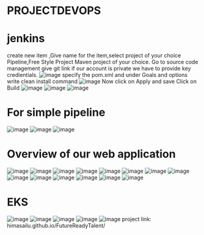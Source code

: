 # PROJECTDEVOPS
# jenkins
create new item ,Give name for the item,select project of your choice Pipeline,Free Style Project Maven project of your choice.
Go to source code management give git link if our account is private we have to provide key credientials.
![image](https://user-images.githubusercontent.com/96177041/236122398-dbb68175-4a7a-46fd-a1aa-f6134e4df2bc.png)
specify the pom.xml and under Goals and options write clean install command
![image](https://user-images.githubusercontent.com/96177041/236122800-ea252ee9-a506-4e61-9a98-b1fd4301cc8a.png)
Now click on Apply and save 
Click on Build
![image](https://user-images.githubusercontent.com/96177041/236123104-ed7c0fc9-7fa6-4a4d-a60a-be7a7c85e61d.png)
![image](https://user-images.githubusercontent.com/96177041/236123119-ada065ad-4514-46b9-9d11-525eeb785be3.png)
![image](https://user-images.githubusercontent.com/96177041/236123133-1c548e91-6bde-4571-8dc2-944aa913e068.png)
# For simple pipeline 
![image](https://user-images.githubusercontent.com/96177041/236123236-4cb2835e-89e4-4e10-b9ed-93ae2788de46.png)
![image](https://user-images.githubusercontent.com/96177041/236123255-49a09404-a44a-4f8d-85cb-85193a081a23.png)
![image](https://user-images.githubusercontent.com/96177041/236123282-707bc761-e683-4e54-96d8-37489ebf13ed.png)
# Overview of our web application
![image](https://user-images.githubusercontent.com/96177041/236142646-ec84d446-1355-4df0-978d-1930f9188005.png)
![image](https://user-images.githubusercontent.com/96177041/236142674-b86c128a-62aa-4eae-8505-2696a515bae1.png)
![image](https://user-images.githubusercontent.com/96177041/236142725-58b02271-dfbb-4388-b00e-b364aecd0ed7.png)
![image](https://user-images.githubusercontent.com/96177041/236142803-64b96546-ab19-48ed-8471-741290f857f1.png)
![image](https://user-images.githubusercontent.com/96177041/236142880-209ef28f-c2af-4121-9e6b-4e068ba0a91a.png)
![image](https://user-images.githubusercontent.com/96177041/236142919-28a9e342-7eb7-4a1a-8ed5-812397f07cd1.png)
![image](https://user-images.githubusercontent.com/96177041/236142940-4248695f-cd4c-4493-a4bd-df29bb0e5e44.png)
![image](https://user-images.githubusercontent.com/96177041/236142970-42fffb69-01c5-4f34-94ae-fb1e8d06fcc9.png)
![image](https://user-images.githubusercontent.com/96177041/236143023-88d5e35f-72ac-4749-9676-6e11a9e2e814.png)
![image](https://user-images.githubusercontent.com/96177041/236143133-77ae6886-fdd4-423c-9385-eb03df8230d5.png)
![image](https://user-images.githubusercontent.com/96177041/236143173-af09177f-9e8a-4777-8f28-869979b5e49b.png)
![image](https://user-images.githubusercontent.com/96177041/236143227-1b268942-1633-4ca5-b7ca-e109f07da7d6.png)
![image](https://user-images.githubusercontent.com/96177041/236143282-1d0b1218-02c6-4c04-8399-b5526c2cd193.png)
![image](https://user-images.githubusercontent.com/96177041/236143330-3f81304f-1a5d-4b0a-b883-14f207f6a51d.png)
# EKS
![image](https://user-images.githubusercontent.com/96177041/236186863-0b2de6f5-c66b-4219-be3d-b7dc962608bc.png)
![image](https://user-images.githubusercontent.com/96177041/236186983-accdb9be-2804-4c39-9e7e-cdc35810d64f.png)
![image](https://user-images.githubusercontent.com/96177041/236187066-b5585604-2ff8-43bc-b389-b22296414825.png)
![image](https://user-images.githubusercontent.com/96177041/236187142-720c2bc8-369a-4976-8d73-b7e2f346988d.png)
![image](https://user-images.githubusercontent.com/96177041/236187214-2ae93e2d-4dc6-42a8-b833-6dc7055a4509.png)
 project link: himasailu.github.io/FutureReadyTalent/


